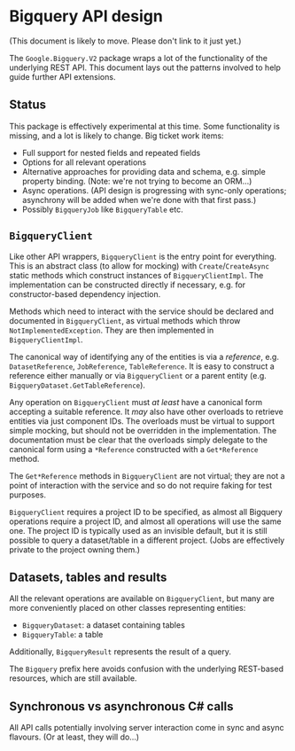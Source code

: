 # Bigquery API design

(This document is likely to move. Please don't link to it just yet.)

The `Google.Bigquery.V2` package wraps a lot of the functionality of
the underlying REST API. This document lays out the patterns
involved to help guide further API extensions.

## Status

This package is effectively experimental at this time. Some
functionality is missing, and a lot is likely to change. Big ticket
work items:

- Full support for nested fields and repeated fields
- Options for all relevant operations
- Alternative approaches for providing data and schema, e.g. simple property
  binding. (Note: we're not trying to become an ORM...)
- Async operations. (API design is progressing with sync-only
  operations; asynchrony will be added when we're done with that
  first pass.)
- Possibly `BigqueryJob` like `BigqueryTable` etc.

## `BigqueryClient`

Like other API wrappers, `BigqueryClient` is the entry point for
everything. This is an abstract class (to allow for mocking) with
`Create`/`CreateAsync` static methods which construct instances of
`BigqueryClientImpl`. The implementation can be constructed directly
if necessary, e.g. for constructor-based dependency injection.

Methods which need to interact with the service should be declared
and documented in `BigqueryClient`, as virtual methods which throw
`NotImplementedException`. They are then implemented in
`BigqueryClientImpl`.

The canonical way of identifying any of the entities is via a *reference*,
e.g. `DatasetReference`, `JobReference`, `TableReference`. It is
easy to construct a reference either manually or via
`BigqueryClient` or a parent entity (e.g.
`BigqueryDataset.GetTableReference`).

Any operation on `BigqueryClient` must *at least* have a
canonical form accepting a suitable reference. It *may* also have
other overloads to retrieve entities via just component IDs. The
overloads must be virtual to support simple mocking, but should not
be overridden in the implementation. The documentation must be clear
that the overloads simply delegate to the canonical form using a
`*Reference` constructed with a `Get*Reference` method.

The `Get*Reference` methods in `BigqueryClient` are not virtual;
they are not a point of interaction with the service and so do not
require faking for test purposes.

`BigqueryClient` requires a project ID to be specified, as almost
all Bigquery operations require a project ID, and almost all
operations will use the same one. The project ID is typically used
as an invisible default, but it is still possible to query a
dataset/table in a different project. (Jobs are effectively private
to the project owning them.)

## Datasets, tables and results

All the relevant operations are available on `BigqueryClient`, but
many are more conveniently placed on other classes representing
entities:

- `BigqueryDataset`: a dataset containing tables
- `BigqueryTable`: a table

Additionally, `BigqueryResult` represents the result of a query.

The `Bigquery` prefix here avoids confusion with the underlying
REST-based resources, which are still available.

## Synchronous vs asynchronous C# calls

All API calls potentially involving server interaction come in sync
and async flavours. (Or at least, they will do...)
